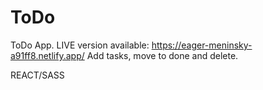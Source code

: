 # ToDo
ToDo App. 
LIVE version available: https://eager-meninsky-a91ff8.netlify.app/ 
Add tasks, move to done and delete. 


REACT/SASS

